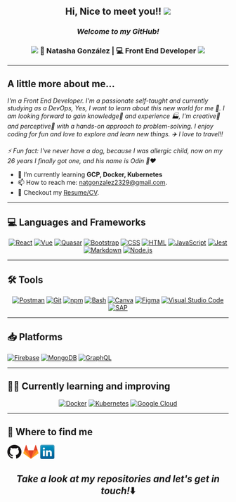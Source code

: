 <h2 align="center"> Hi, Nice to meet you!! <img src="https://media.giphy.com/media/hvRJCLFzcasrR4ia7z/giphy.gif" width="25px"></h2>

<h3 align="center"><i>Welcome to my GitHub!</i></h3>

<div align="center">
<h3><img src="https://media.giphy.com/media/WUlplcMpOCEmTGBtBW/giphy.gif" width="30"> 🙎 Natasha González | 💻 Front End Developer <img src="https://media.giphy.com/media/WUlplcMpOCEmTGBtBW/giphy.gif" width="30"> </h3>
</div>

-------

## A little more about me... 

<i>
  I'm a Front End Developer. I'm a passionate self-taught and currently studying as a DevOps, Yes, I want to learn about this new world for me 🧐. I am looking forward to gain knowledge🧠 and experience 🏭, I'm creative🎨 and perceptive🔭 with a hands-on approach to problem-solving. I enjoy coding for fun and love to explore and learn new things. ✈️ I love to travel!!
  
  ⚡ Fun fact: I've never have a dog, because I was allergic child, now on my 26 years I finally got one, and his name is Odin 🐶❤️
</i>
 

* 🌱 I’m currently learning **GCP, Docker, Kubernetes**
* 📫 How to reach me: [natgonzalez2329@gmail.com](mailto:natgonzalez2329@gmail.com).
* 📝 Checkout my [Resume/CV](https://documentcloud.adobe.com/link/review?uri=urn:aaid:scds:US:ee5e55dc-f069-4075-ba88-3d08f94e9c1b).

-------


## 💻 **Languages and Frameworks**

<p align="center">
   <a href="#"><img alt="React" src="https://img.shields.io/badge/React-20232a.svg?logo=react&logoColor=%2361DAFB"></a>
   <a href="#"><img alt="Vue" src="https://img.shields.io/badge/Vue.js-35495E?style=for-the-badge&logo=vue.js&logoColor=4FC08D"></a>
    <a href="#"><img alt="Quasar" src="https://img.shields.io/badge/Quasar-16B7FB?style=for-the-badge&logo=quasar&logoColor=black"></a>
    <a href="#"><img alt="Bootstrap" src="https://img.shields.io/badge/Bootstrap-7952B3.svg?logo=bootstrap&logoColor=white"></a>
    <a href="https://github.com/search?q=user%3ADenverCoder1+language%3Acss"><img alt="CSS" src="https://img.shields.io/badge/CSS-1572B6.svg?logo=css3&logoColor=white"></a>
    <a href="https://github.com/search?q=user%3ADenverCoder1+language%3Ahtml"><img alt="HTML" src="https://img.shields.io/badge/HTML-E34F26.svg?logo=html5&logoColor=white"></a>
    <a href="https://github.com/search?q=user%3ADenverCoder1+language%3Ajavascript"><img alt="JavaScript" src="https://img.shields.io/badge/JavaScript-F7DF1E.svg?logo=javascript&logoColor=black"></a>
    <a href="#"><img alt="Jest" src="https://img.shields.io/badge/Jest-C21325.svg?logo=jest&logoColor=white"></a>
    <a href="https://github.com/search?q=user%3ADenverCoder1+language%3Amarkdown"><img alt="Markdown" src="https://img.shields.io/badge/Markdown-000000.svg?logo=markdown&logoColor=white"></a>
    <a href="https://github.com/search?q=user%3ADenverCoder1+language%3Ajavascript"><img alt="Node.js" src="https://img.shields.io/badge/Node.js-43853D.svg?logo=node.js&logoColor=white"></a>
</p>

-------
## 🛠️ **Tools**

<p align="center"> 
    <a href="#"><img alt="Postman" src="https://img.shields.io/badge/Postman-FF6C37?logo=postman&logoColor=white"></a>
    <a href="#"><img alt="Git" src="https://img.shields.io/badge/Git-F05033.svg?logo=git&logoColor=white"></a>
    <a href="#"><img alt="npm" src="https://img.shields.io/badge/npm-white.svg?logo=npm&logoColor=red"></a>
    <a href="https://github.com/search?q=user%3ADenverCoder1+language%3Abash"><img alt="Bash" src="https://img.shields.io/badge/Bash-121011.svg?logo=gnu-bash&logoColor=white"></a>
    <a href="https://github.com/search?q=user%3ADenverCoder1+language%3Acss"><img alt="Canva" src="https://img.shields.io/badge/Canva-282C34?logo=canva&logoColor=00c4cc"></a>
    <a href="#"><img alt="Figma" src="https://img.shields.io/badge/Figma-282C34?logo=figma&logoColor=white"></a> 
    <a href="#"><img alt="Visual Studio Code" src="https://img.shields.io/badge/Visual%20Studio%20Code-0078d7.svg?logo=visual-studio-code&logoColor=white"></a>
    <a href="#"><img alt="SAP" src="https://img.shields.io/badge/SAP-0FAAFF?style=for-the-badge&logo=sap&logoColor=white"></a>    
</p>

-------

## 📥 **Platforms**

<a href="#"><img alt="Firebase" src="https://img.shields.io/badge/Firebase-282C34?logo=firebase&logoColor=FFCA28"></a>
<a href="#"><img alt="MongoDB" src ="https://img.shields.io/badge/MongoDB-4ea94b.svg?logo=mongodb&logoColor=white"></a>
<a href="#"><img alt="GraphQL" src ="https://img.shields.io/badge/-GraphQL-E10098?style=flat-square&logo=graphql"></a>

-------
## 👩‍💻 **Currently learning and improving**

<p align="center"> 
    <a href="#"><img alt="Docker" src="https://img.shields.io/badge/Docker-282C34?logo=docker&logoColor=blue"></a>
    <a href="#"><img alt="Kubernetes" src="https://img.shields.io/badge/kubernetes-%23326ce5.svg?style=for-the-badge&logo=kubernetes&logoColor=white"></a>
    <a href="#"><img alt="Google Cloud" src="https://img.shields.io/badge/Google%20Cloud-black?style=flat-square&logo=google-cloud"></a>
</p>


-------
## 🔗 **Where to find me**

[![GitHub](icons/github.png)](https://github.com/natgonzalez2329)
[![GitLab](icons/gitlab.png)](https://gitlab.com/natgonzalez2329)
[![LinkedIn](icons/linkedin.png)](https://www.linkedin.com/in/natgonzalez2329/)



<h2 align="center"><i>Take a look at my repositories and let's get in touch!</i>⬇️</h2>
